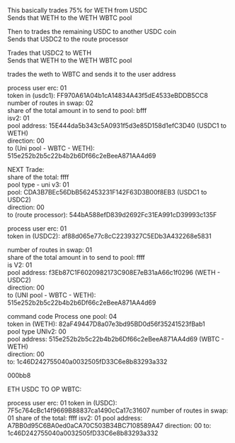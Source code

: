This basically trades 75% for WETH from USDC   
Sends that WETH to the WETH WBTC pool    
    
Then to trades the remaining USDC to another USDC coin    
Sends that USDC2 to the route processor    
    
Trades that USDC2 to WETH    
Sends that WETH to the WETH WBTC pool    
    
trades the weth to WBTC and sends it to the user address    
    
process user erc: 01     
token in (usdc1): FF970A61A04b1cA14834A43f5dE4533eBDDB5CC8    
number of routes in swap: 02    
share of the total amount in to send to pool: bfff    
isv2: 01    
pool address: 15E444da5b343c5A0931f5d3e85D158d1efC3D40 (USDC1 to WETH)    
direction: 00    
to (Uni pool - WBTC - WETH): 515e252b2b5c22b4b2b6Df66c2eBeeA871AA4d69    
    
NEXT Trade:    
share of the total: ffff    
pool type - uni v3: 01    
pool: CDA3B7BEc56DbB562453231F142F63D3B00f8EB3 (USDC1 to USDC2)    
direction: 00    
to (route processor): 544bA588efD839d2692Fc31EA991cD39993c135F    
    
process user erc: 01    
token in (USDC2): af88d065e77c8cC2239327C5EDb3A432268e5831    
    
number of routes in swap: 01    
share of the total amount in to send to pool: ffff    
is V2: 01    
pool address: f3Eb87C1F6020982173C908E7eB31aA66c1f0296 (WETH - USDC2)    
direction: 00    
to (UNI pool - WBTC - WETH): 515e252b2b5c22b4b2b6Df66c2eBeeA871AA4d69    
    
command code Process one pool: 04    
token in (WETH): 82aF49447D8a07e3bd95BD0d56f35241523fBab1    
pool type UNIv2: 00    
pool address: 515e252b2b5c22b4b2b6Df66c2eBeeA871AA4d69 (WBTC - WETH)    
direction: 00    
to: 1c46D242755040a0032505fD33C6e8b83293a332    
    
000bb8 


ETH USDC TO OP WBTC:


process user erc: 01
token in (USDC): 7F5c764cBc14f9669B88837ca1490cCa17c31607
number of routes in swap: 01
share of the total: ffff
isv2: 01
pool address: A7BB0d95C6BA0ed0aCA70C503B34BC7108589A47
direction: 00
to: 1c46D242755040a0032505fD33C6e8b83293a332
